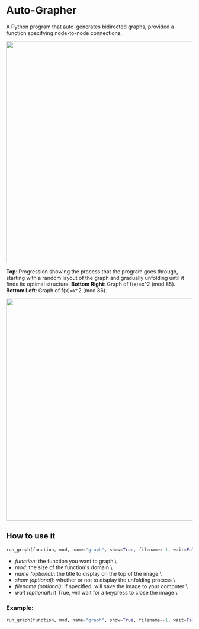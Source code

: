 # Auto-Grapher
A Python program that auto-generates bidirected graphs, provided a function specifying node-to-node connections.

<div>
<img src="https://user-images.githubusercontent.com/22968625/63206296-beb15280-c066-11e9-868d-c59a51440ccb.jpeg" 
height="600" class="center">

**Top**: Progression showing the process that the program goes through, starting with a random layout of the graph and 
gradually unfolding until it finds its optimal structure.
**Bottom Right**: Graph of f(x)=x^2 (mod 85).
**Bottom Left**: Graph of f(x)=x^2 (mod 86).
</div>

<img src="https://user-images.githubusercontent.com/22968625/63206552-6c266500-c06b-11e9-9430-7a214a055386.jpeg" 
height="600" class="center">

## How to use it
```Python
run_graph(function, mod, name="graph", show=True, filename=-1, wait=False)
```
  * *function*: the function you want to graph \
  * *mod*: the size of the function's domain \
  * *name (optional)*: the title to display on the top of the image \
  * *show (optional)*: whether or not to display the unfolding process \
  * *filename (optional)*: if specified, will save the image to your computer \
  * *wait (optional)*: if True, will wait for a keypress to close the image \

### Example:
```Python
run_graph(function, mod, name="graph", show=True, filename=-1, wait=False)
```
